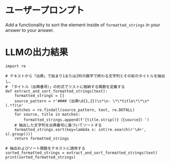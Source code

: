 # ユーザープロンプト

Add a functionality to sort the element inside of `formatted_strings` in your answer to your answer.

# LLMの出力結果

```
import re

# テキストから「出典」で始まり1または2桁の数字で終わる文字列とその前のタイトルを抽出し、
# 「タイトル（出典番号）」の形式でリストに格納する関数を定義する
def extract_and_sort_formatted_strings(text):
    formatted_strings = []
    source_pattern = r'#### (出典\d{1,2})\s*\n- \*\*title\*\*\s*(.*?)\n'
    matches = re.findall(source_pattern, text, re.DOTALL)
    for source, title in matches:
        formatted_strings.append(f'{title.strip()}（{source}）')
    # 抽出した文字列を出典番号に基づいてソートする
    formatted_strings.sort(key=lambda s: int(re.search(r'\d+', s).group()))
    return formatted_strings

# 抽出およびソート関数をテキストに適用する
sorted_formatted_strings = extract_and_sort_formatted_strings(text)
print(sorted_formatted_strings)
```